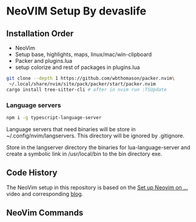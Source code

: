 # NeoVIM Setup By devaslife


## Installation Order

- NeoVim
- Setup base, highlights, maps, linux/mac/win-clipboard
- Packer and plugins.lua
- setup colorize and rest of packages in plugins.lua

```bash
git clone --depth 1 https://github.com/wbthomason/packer.nvim\
 ~/.local/share/nvim/site/pack/packer/start/packer.nvim
cargo install tree-sitter-cli # after in nvim run :TSUpdate
```

### Language servers

```bash
npm i -g typescript-language-server
```

Language servers that need binaries will be store in ~/.config/nvim/langservers.
This directory will be ignored by .gitignore.

Store in the langserver directory the binaries for lua-language-server
and create a symbolic link in /usr/local/bin to the bin directory exe.

## Code History

The NeoVim setup in this repository is based on the
[Set up Neovim on ...](https://youtu.be/ajmK0ZNcM4Q)
video and corresponding 
[blog](https://dev.to/craftzdog/my-neovim-setup-for-react-typescript-tailwind-css-etc-58fb).

## NeoVim Commands

